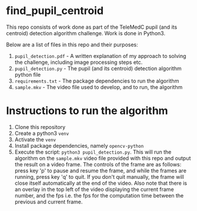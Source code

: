# find_pupil_centroid

This repo consists of work done as part of the TeleMedC pupil (and its centroid) detection algorithm challenge. Work is done in Python3.

Below are a list of files in this repo and their purposes:
1. `pupil_detection.pdf` - A written explanation of my approach to solving the challenge, including image processing steps etc.
2. `pupil_detection.py` - The pupil (and its centroid) detection algorithm python file
3. `requirements.txt` - The package dependencies to run the algorithm
4. `sample.mkv` - The video file used to develop, and to run, the algorithm

# Instructions to run the algorithm
1. Clone this repository
2. Create a python3 `venv`
3. Activate the `venv`
4. Install package dependencies, namely `opencv-python`
5. Execute the script: `python3 pupil_detection.py`. This will run the algorithm on the `sample.mkv` video file provided with this repo and output the result on a video frame. The controls of the frame are as follows: press key 'p' to pause and resume the frame, and while the frames are running, press key 'q' to quit. If you don't quit manually, the frame will close itself automatically at the end of the video. Also note that there is an overlay in the top left of the video displaying the current frame number, and the fps i.e. the fps for the computation time between the previous and current frame.





